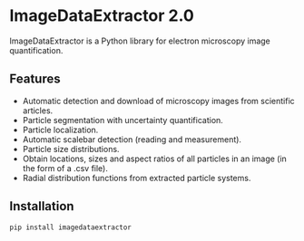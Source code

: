 # ImageDataExtractor 2.0

ImageDataExtractor is a Python library for electron microscopy image quantification.

## Features

- Automatic detection and download of microscopy images from scientific articles.
- Particle segmentation with uncertainty quantification.
- Particle localization.
- Automatic scalebar detection (reading and measurement).
- Particle size distributions.
- Obtain locations, sizes and aspect ratios of all particles in an image (in the form of a .csv file).
- Radial distribution functions from extracted particle systems.

## Installation

```bash
pip install imagedataextractor
```

